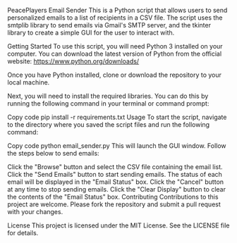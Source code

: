 PeacePlayers Email Sender
This is a Python script that allows users to send personalized emails to a list of recipients in a CSV file. The script uses the smtplib library to send emails via Gmail's SMTP server, and the tkinter library to create a simple GUI for the user to interact with.

Getting Started
To use this script, you will need Python 3 installed on your computer. You can download the latest version of Python from the official website: https://www.python.org/downloads/

Once you have Python installed, clone or download the repository to your local machine.

Next, you will need to install the required libraries. You can do this by running the following command in your terminal or command prompt:

Copy code
pip install -r requirements.txt
Usage
To start the script, navigate to the directory where you saved the script files and run the following command:

Copy code
python email_sender.py
This will launch the GUI window. Follow the steps below to send emails:

Click the "Browse" button and select the CSV file containing the email list.
Click the "Send Emails" button to start sending emails.
The status of each email will be displayed in the "Email Status" box.
Click the "Cancel" button at any time to stop sending emails.
Click the "Clear Display" button to clear the contents of the "Email Status" box.
Contributing
Contributions to this project are welcome. Please fork the repository and submit a pull request with your changes.

License
This project is licensed under the MIT License. See the LICENSE file for details.
